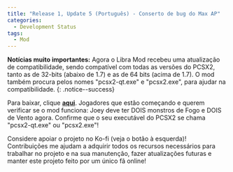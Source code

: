 ```yaml
---
title: "Release 1, Update 5 (Português) - Conserto de bug do Max AP"
categories:
  - Development Status
tags:
  - Mod
---
```


**Notícias muito importantes:** Agora o Libra Mod recebeu uma atualização de compatibilidade, sendo compatível com todas as versões do PCSX2, tanto as de 32-bits (abaixo de 1.7) e as de 64 bits (acima de 1.7). O mod também procura pelos nomes "pcsx2-qt.exe" e "pcsx2.exe", para ajudar na compatibilidade.
{: .notice--success}

Para baixar, clique <a href="../../assets/Releases/Libra Mod - v0.8.6.zip">**aqui**</a>. Jogadores que estão começando e querem verificar se o mod funciona: Joey deve ter DOIS monstros de Fogo e DOIS de Vento agora. Confirme que o seu executável do PCSX2 se chama "pcsx2-qt.exe" ou "pcsx2.exe"!

Considere apoiar o projeto no Ko-fi (veja o botão à esquerda)! Contribuições me ajudam a adquirir todos os recursos necessários para trabalhar no projeto e na sua manutenção, fazer atualizações futuras e manter este projeto feito por um único fã online!

<script type='text/javascript' src='https://storage.ko-fi.com/cdn/widget/Widget_2.js'></script><script type='text/javascript'>kofiwidget2.init('Support Me on Ko-fi', '#000000', 'J3J146LLW');kofiwidget2.draw();</sc
